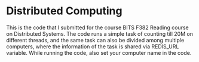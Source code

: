# Distributed Computing
This is the code that I submitted for the course BITS F382 Reading course on Distributed Systems. 
The code runs a simple task of counting till 20M on different threads, and the same task can also be divided among multiple computers, where the information of the task is shared via REDIS_URL variable. While running the code, also set your computer name in the code. 

